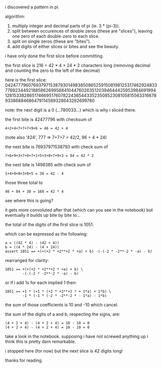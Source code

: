 i discovered a pattern in pi.

algorithm:

1. multiply integer and decimal parts of pi (ie. 3 * (pi-3)).
2. split between occurences of double zeros (these are "slices"), leaving one zero of each double-zero to each slice.
3. split on single zeros (these are "bites").
4. add digits of either slices or bites and see the beauty.

i have only done the first slice before committing.

the first slice is 216 = 42 * 4 + 24 * 2 characters long (removing decimal and counting the zero to the left of the decimal)

here is the first slice:
042477796076937971538793014983850865259150819812531746292483377692344921885862699588410447602635120394644425953984691994128153382865174669517607822438544335235085230810581556331667893386884686479114589328643292699780

note: the next digit is a 0 (...780033...) which is why i sliced there.

the first bite is 42477796
with checksum of 
```
4+2+4+7+7+7+9+6 = 46 = 42 + 4
```

(note also '424', 777 => 7+7+7 = 42/2, 96 = 4 * 24)

the next bite is 76937971538793
with check sum of 
```
7+6+9+3+7+9+7+1+5+3+8+7+9+3 = 84 = 42 * 2
```

the next bite is 1498385
with check sum of 
```
1+4+9+8+3+8+5 = 38 = 42 - 4
```

those three total to 
```
46 + 84 + 38 = 168 = 42 * 4
```

see where this is going?

it gets more convoluted after that (which can you see in the notebook) but eventually it builds up bite by bite to...

the total of the digits of the first slice is 1051.

which can be expressed as the following:

```
a = ((42 * 4) - (42 + 4))  
b = ((4 * 24) - (4 + 24))  
assert 1051 == +(+(+2 * +2**+2 * +a) + b) -(-(-2 * -2**-2 * -a) - b)  
```

rearranged for clarity:
```
1051 == +(+(+2 * +2**+2 * +a) + b) \
        -(-(-2 * -2**-2 * -a) - b)
```

or if i add 1s for each implied 1 then:
```
1051 == +1 * (+1 * (+2 * +2**+2 * + 1*a) + 1*b) \
        -1 * (-1 * (-2 * -2**-2 * - 1*a) - 1*b)
```

the sum of those coefficients is 10 and -10 which cancel.

the sum of the digits of a and b, respecting the signs, are:
```
(4 + 2 + 4) - (4 + 2 + 4) = 10 - 10 = 0  
(4 + 2 + 4) - (4 + 2 + 4) = 10 - 10 = 0  
```

take a look in the notebook. supposing i have not screwed anything up i think this is pretty darn remarkable.

i stopped here (for now) but the next slice is 42 digits long!

thanks for reading.
